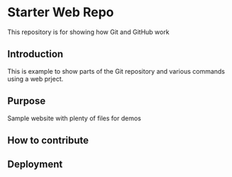 # Starter Web Repo

This repository is for showing how Git and GitHub work

## Introduction

This is example to show parts of the Git repository and various commands using a web prject.

## Purpose

Sample website with plenty of files for demos

## How to contribute

## Deployment
